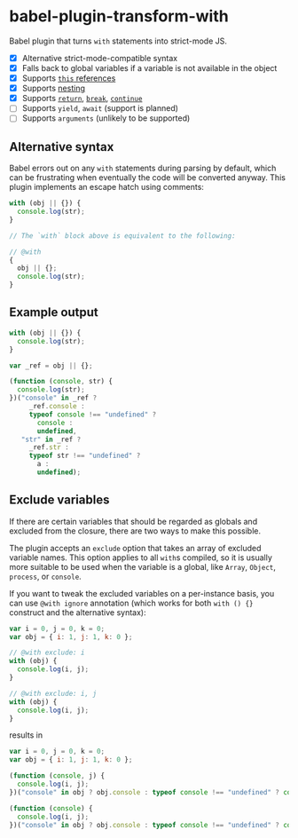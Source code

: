 # babel-plugin-transform-with

Babel plugin that turns `with` statements into strict-mode JS.

- [x] Alternative strict-mode-compatible syntax
- [x] Falls back to global variables if a variable is not available in the object
- [x] Supports [`this` references][this]
- [x] Supports [nesting]
- [x] Supports [`return`], [`break`], [`continue`]
- [ ] Supports `yield`, `await` (support is planned)
- [ ] Supports `arguments` (unlikely to be supported)

[this]: https://github.com/pugjs/babel-plugin-transform-with/tree/master/test/fixtures/with/this
[nesting]: https://github.com/pugjs/babel-plugin-transform-with/tree/master/test/fixtures/with/nested
[`return`]: https://github.com/pugjs/babel-plugin-transform-with/tree/master/test/fixtures/with/return
[`break`]: https://github.com/pugjs/babel-plugin-transform-with/tree/master/test/fixtures/with/loop-outside-single
[`continue`]: https://github.com/pugjs/babel-plugin-transform-with/tree/master/test/fixtures/with/loop-outside-multiple

## Alternative syntax

Babel errors out on any `with` statements during parsing by default, which can be frustrating when eventually the code will be converted anyway. This plugin implements an escape hatch using comments:

```js
with (obj || {}) {
  console.log(str);
}

// The `with` block above is equivalent to the following:

// @with
{
  obj || {};
  console.log(str);
}
```

## Example output

```js
with (obj || {}) {
  console.log(str);
}
```

```js
var _ref = obj || {};

(function (console, str) {
  console.log(str);
})("console" in _ref ?
     _ref.console :
     typeof console !== "undefined" ?
       console :
       undefined,
   "str" in _ref ?
     _ref.str :
     typeof str !== "undefined" ?
       a :
       undefined);
```

## Exclude variables

If there are certain variables that should be regarded as globals and excluded from the closure, there are two ways to make this possible.

The plugin accepts an `exclude` option that takes an array of excluded variable names. This option applies to all `with`s compiled, so it is usually more suitable to be used when the variable is a global, like `Array`, `Object`, `process`, or `console`.

If you want to tweak the excluded variables on a per-instance basis, you can use `@with ignore` annotation (which works for both `with () {}` construct and the alternative syntax):

```js
var i = 0, j = 0, k = 0;
var obj = { i: 1, j: 1, k: 0 };

// @with exclude: i
with (obj) {
  console.log(i, j);
}

// @with exclude: i, j
with (obj) {
  console.log(i, j);
}
```

results in

```js
var i = 0, j = 0, k = 0;
var obj = { i: 1, j: 1, k: 0 };

(function (console, j) {
  console.log(i, j);
})("console" in obj ? obj.console : typeof console !== "undefined" ? console : undefined, "j" in obj ? obj.j : typeof j !== "undefined" ? j : undefined);

(function (console) {
  console.log(i, j);
})("console" in obj ? obj.console : typeof console !== "undefined" ? console : undefined);
```
